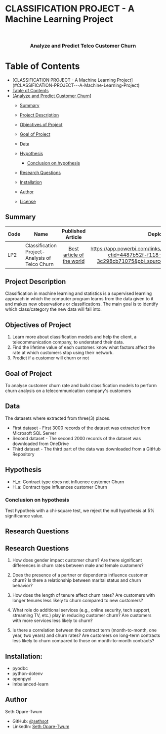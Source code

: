 # CLASSIFICATION PROJECT - A Machine Learning Project

<a name="readme-top"></a>

<div align="center">
  <br/>

  <h3><b>Analyze and Predict Telco Customer Churn</b></h3>

</div>

#  Table of Contents

- [CLASSIFICATION PROJECT - A Machine Learning Project]
(#CLASSIFICATION-PROJECT---A-Machine-Learning-Project)
- [ Table of Contents](#-table-of-contents)
- [ \[Analyze and Predict Customer Churn\] ](#-Analyze-and-Predict-Customer-Churn-)
    - [Summary ](#summary-)
    - [ Project Description ](#-project-Description-)
    - [Objectives of Project](#-objective-of-Project-)
    - [Goal of Project](#-goal-of-Project-)
    - [ Data ](#-data-)
    - [ Hypothesis ](#-hypothesis-)
        - [ Conclusion on hypothesis](#-conclusion-on-hypothesis-)
    - [ Research Questions ](#-research-Questions-)
    - [ Installation ](#-installation-)
    - [ Author ](#-author-)
 
    - [ License ](#-license-)


## Summary <a name="summary"></a>
| Code      | Name        | Published Article |  Deployed Power BI |
|-----------|-------------|:-------------:|------:|
| LP2 | Classification Project-Analysis of Telco Churn |  [Best article of the world](/) | https://app.powerbi.com/links/QmyRZrlBGf?ctid=4487b52f-f118-4830-b49d-3c298cb71075&pbi_source=linkShare(/) |

## Project Description <a name="project-description"></a>
Classification in machine learning and statistics is a supervised learning approach in which the computer program learns from the data given to it and makes new observations or classifications. The main goal is to identify which class/category the new data will fall into. 

## Objectives of Project <a name="objectives-of-project"></a>
1. Learn more about classification models and help the client, a telecommunication company, to understand their data.
2. Find the lifetime value of each customer.
know what factors affect the rate at which customers stop using their network.
3. Predict if a customer will churn or not

## Goal of Project <a name="goal-of-project"></a>
To analyse customer churn rate and build classification models to perform churn analysis on a telecommunication company's customers

## Data <a name="data"></a>
The datasets where extracted from three(3) places. 

* First dataset - First 3000 records of the dataset was extracted from Microsoft SQL Server
* Second dataset - The second 2000 records of the dataset was downloaded from OneDrive
* Third dataset - The third part of the data was downloaded from a GitHub Repository

## Hypothesis <a name="hypothesis"></a>
* H_o: Contract type does not influence customer Churn
* H_a: Contract type influences customer Churn

### Conclusion on hypothesis <a name="conclusion-on-hypothesis"></a>
Test hypotheis with a chi-square test, we reject the null hypothesis at 5% significance value. 

## Research Questions
## Research Questions <a name="research-questions"></a>
1. How does gender impact customer churn? Are there significant differences in churn rates between male and female customers?

2. Does the presence of a partner or dependents influence customer churn? Is there a relationship between marital status and churn behavior?

3. How does the length of tenure affect churn rates? Are customers with longer tenures less likely to churn compared to new customers?


4. What role do additional services (e.g., online security, tech support, streaming TV, etc.) play in reducing customer churn? Are customers with more services less likely to churn?

5. Is there a correlation between the contract term (month-to-month, one year, two years) and churn rates? Are customers on long-term contracts less likely to churn compared to those on month-to-month contracts?

## Installation: <a name="installation:"></a>
* pyodbc  
* python-dotenv
* openpyxl
* imbalanced-learn

## Author <a name="author"></a>
Seth Opare-Twum
- GitHub: [@sethsot](https://github.com/sethsot/sethsot)
- LinkedIn: [Seth Opare-Twum](https://www.linkedin.com/in/%20seth-opare-twum)


